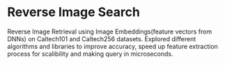 # Reverse Image Search
Reverse Image Retrieval using Image Embeddings(feature vectors from DNNs) on Caltech101 and Caltech256 datasets.
Explored different algorithms and libraries to improve accuracy, speed up feature extraction process for scalibility and making query in microseconds.

